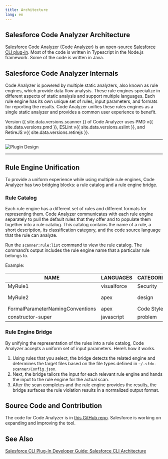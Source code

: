 ```yaml
---
title: Architecture
lang: en
---
```


## Salesforce Code Analyzer Architecture

Salesforce Code Analyzer (Code Analyzer) is an open-source [Salesforce CLI plug-in](https://developer.salesforce.com/docs/atlas.en-us.sfdx_cli_plugins.meta/sfdx_cli_plugins/cli_plugins_architecture.htm). Most of the code is written in Typescript in the Node.js framework. Some of the code is written in Java.

## Salesforce Code Analyzer Internals

Code Analyzer is powered by multiple static analyzers, also known as rule engines, which provide data flow analysis. These rule engines specialize in different aspects of static analysis and support multiple languages. Each rule engine has its own unique set of rules, input parameters, and formats for reporting the results. Code Analyzer unifies these rules engines as a single static analyzer and provides a common user experience to benefit.

Version {{ site.data.versions.scanner }} of Code Analyzer uses PMD v{{ site.data.versions.pmd }}, ESLint v{{ site.data.versions.eslint }}, and RetireJS v{{ site.data.versions.retirejs }}.

-------

![Plugin Design](./assets/images/ScannerPlugin.jpeg)

-------

## Rule Engine Unification

To provide a uniform experience while using multiple rule engines, Code Analyzer has two bridging blocks: a rule catalog and a rule engine bridge. 

### Rule Catalog

Each rule engine has a different set of rules and different formats for representing them. Code Analyzer communicates with each rule engine separately to pull the default rules that they offer and to populate them together into a rule catalog. This catalog contains the name of a rule, a short description, its classification category, and the code source language that the rule can analyze.

Run the ```scanner:rule:list``` command to view the rule catalog. The command’s output includes the rule engine name that a particular rule belongs to.

Example:

|NAME								|LANGUAGES		|CATEGORIES				|RULESETS [DEP]								|ENGINE	  		|
| ------- 							| ---------     | ---------				| ---------									| ---------		|
|MyRule1							|visualforce	|Security				|Basic VF									|pmd			|
|MyRule2							|apex			|design					|Complexity,Default ruleset...,quickstart 	|pmd			|
|FormalParameterNamingConventions	|apex			|Code Style				|quickstart									|pmd			|
|constructor-super					|javascript		|problem				|problem									|eslint			|

### Rule Engine Bridge

By unifying the representation of the rules into a rule catalog, Code Analyzer accepts a uniform set of input parameters. Here’s how it works.

1. Using rules that you select, the bridge detects the related engine and determines the target files based on the file types defined in `~/.sfdx-scanner/Config.json`. 
2. Next, the bridge tailors the input for each relevant rule engine and hands the input to the rule engine for the actual scan.
3. After the scan completes and the rule engine provides the results, the bridge surfaces the rule violation results in a normalized output format.

## Source Code and Contribution

The code for Code Analyzer is in [this GitHub repo](https://github.com/forcedotcom/sfdx-scanner). Salesforce is working on expanding and improving the tool.

## See Also
[Salesforce CLI Plug-In Developer Guide: Salesforce CLI Architecture](https://developer.salesforce.com/docs/atlas.en-us.sfdx_cli_plugins.meta/sfdx_cli_plugins/cli_plugins_architecture.htm)
